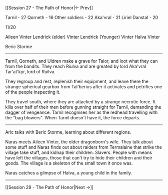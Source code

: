 [[Session 27 - The Path of Honor|<- Prev]]

Tarnil - 27
Qorneth - 16
Other soldiers - 22
Aka'vral - 21
Liriel Danstal - 20

11/20


Aileen Vinter
Lendrick (elder) Vinter
Lendrick (Younger) Vinter
Halva Vinter

Beric Storme

---

Tarnil, Qorneth, and Uldren make a grave for Talor, and loot what they can from the bandits. They reach Riulva and are greated by lord Aka'vral Tar'at'kyr, lord of Ruilva. 

They regroup and rest, replenish their equipment, and leave there the strange spherical gearbox from Tal'berius after it activates and petrifies one of the people inspecting it.

They travel south, where they are attacked by a strange necrotic force. It kills over half of their men before gunning straight for Tarnil, demanding the dagger of vengeance. Tarnil recognises her as the redhead travelling with the "bag blowers". When Tarnil doesn't have it, the force departs.

---
Aric talks with Beric Storme, learning about different regions.

Naras meets Aileen Vinter, the older dragonborn's wife. They talk about some stuff and Naras finds out about raiders from Termalaine that strike the village take stuff, and kidnap their children. Slavers. People with means have left the villages, those that can't try to hide their children and their goods. The village is a skeleton of the small town it once was.

Naras catches a glimpse of Halva, a young child in the family. 

---
[[Session 29 - The Path of Honor|Next ->]]